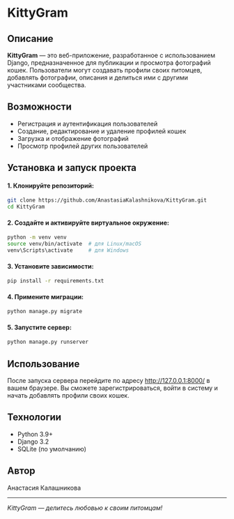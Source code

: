 # KittyGram

## Описание

**KittyGram** — это веб-приложение, разработанное с использованием Django, предназначенное для публикации и просмотра фотографий кошек. 
Пользователи могут создавать профили своих питомцев, добавлять фотографии, описания и делиться ими с другими участниками сообщества.

## Возможности

- Регистрация и аутентификация пользователей
- Создание, редактирование и удаление профилей кошек
- Загрузка и отображение фотографий
- Просмотр профилей других пользователей

## Установка и запуск проекта

#### 1. Клонируйте репозиторий:

```bash
git clone https://github.com/AnastasiaKalashnikova/KittyGram.git
cd KittyGram
```

#### 2. Создайте и активируйте виртуальное окружение:

```bash
python -m venv venv
source venv/bin/activate  # для Linux/macOS
venv\Scripts\activate     # для Windows
```

#### 3. Установите зависимости:

```bash
pip install -r requirements.txt
```

#### 4. Примените миграции:

```bash
python manage.py migrate
```

#### 5. Запустите сервер:

```bash
python manage.py runserver
```

## Использование
После запуска сервера перейдите по адресу <http://127.0.0.1:8000/> в вашем браузере. Вы сможете зарегистрироваться, войти в систему и начать добавлять профили своих кошек.

## Технологии
- Python 3.9+
- Django 3.2
- SQLite (по умолчанию)

## Автор
Анастасия Калашникова

--------------------------------------------
*KittyGram — делитесь любовью к своим питомцам!*
